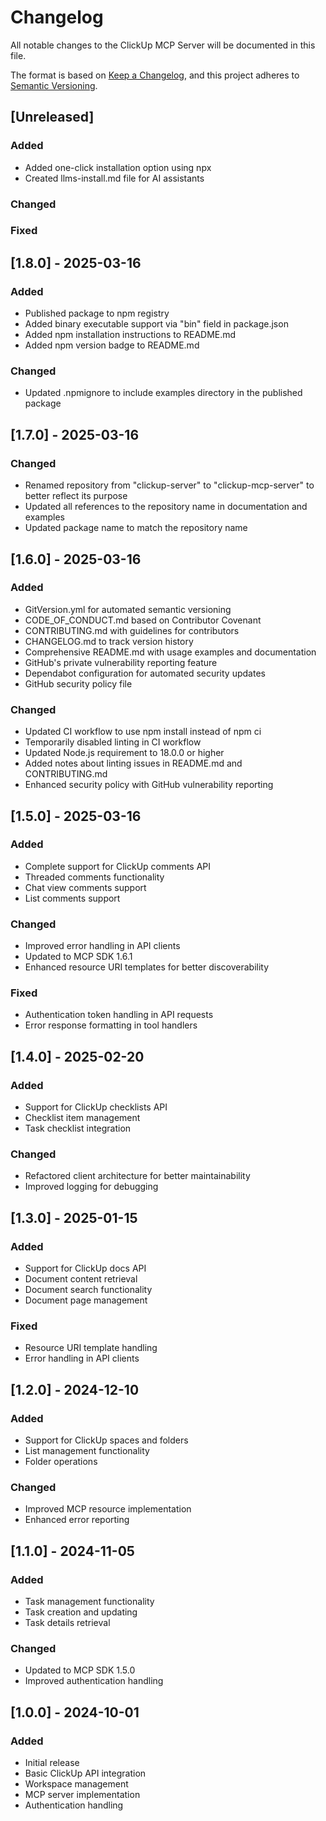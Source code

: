 # Changelog

All notable changes to the ClickUp MCP Server will be documented in this file.

The format is based on [Keep a Changelog](https://keepachangelog.com/en/1.0.0/),
and this project adheres to [Semantic Versioning](https://semver.org/spec/v2.0.0.html).

## [Unreleased]

### Added
- Added one-click installation option using npx
- Created llms-install.md file for AI assistants

### Changed

### Fixed

## [1.8.0] - 2025-03-16

### Added
- Published package to npm registry
- Added binary executable support via "bin" field in package.json
- Added npm installation instructions to README.md
- Added npm version badge to README.md

### Changed
- Updated .npmignore to include examples directory in the published package

## [1.7.0] - 2025-03-16

### Changed
- Renamed repository from "clickup-server" to "clickup-mcp-server" to better reflect its purpose
- Updated all references to the repository name in documentation and examples
- Updated package name to match the repository name

## [1.6.0] - 2025-03-16

### Added
- GitVersion.yml for automated semantic versioning
- CODE_OF_CONDUCT.md based on Contributor Covenant
- CONTRIBUTING.md with guidelines for contributors
- CHANGELOG.md to track version history
- Comprehensive README.md with usage examples and documentation
- GitHub's private vulnerability reporting feature
- Dependabot configuration for automated security updates
- GitHub security policy file

### Changed
- Updated CI workflow to use npm install instead of npm ci
- Temporarily disabled linting in CI workflow
- Updated Node.js requirement to 18.0.0 or higher
- Added notes about linting issues in README.md and CONTRIBUTING.md
- Enhanced security policy with GitHub vulnerability reporting

## [1.5.0] - 2025-03-16

### Added
- Complete support for ClickUp comments API
- Threaded comments functionality
- Chat view comments support
- List comments support

### Changed
- Improved error handling in API clients
- Updated to MCP SDK 1.6.1
- Enhanced resource URI templates for better discoverability

### Fixed
- Authentication token handling in API requests
- Error response formatting in tool handlers

## [1.4.0] - 2025-02-20

### Added
- Support for ClickUp checklists API
- Checklist item management
- Task checklist integration

### Changed
- Refactored client architecture for better maintainability
- Improved logging for debugging

## [1.3.0] - 2025-01-15

### Added
- Support for ClickUp docs API
- Document content retrieval
- Document search functionality
- Document page management

### Fixed
- Resource URI template handling
- Error handling in API clients

## [1.2.0] - 2024-12-10

### Added
- Support for ClickUp spaces and folders
- List management functionality
- Folder operations

### Changed
- Improved MCP resource implementation
- Enhanced error reporting

## [1.1.0] - 2024-11-05

### Added
- Task management functionality
- Task creation and updating
- Task details retrieval

### Changed
- Updated to MCP SDK 1.5.0
- Improved authentication handling

## [1.0.0] - 2024-10-01

### Added
- Initial release
- Basic ClickUp API integration
- Workspace management
- MCP server implementation
- Authentication handling
